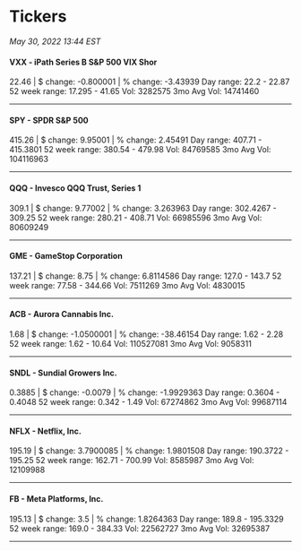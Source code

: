 # Tickers
*May 30, 2022 13:44 EST*

#### VXX - iPath Series B S&P 500 VIX Shor
22.46 | $ change: -0.800001 | % change: -3.43939
Day range: 22.2 - 22.87 52 week range: 17.295 - 41.65
Vol: 3282575 3mo Avg Vol: 14741460

---

#### SPY - SPDR S&P 500
415.26 | $ change: 9.95001 | % change: 2.45491
Day range: 407.71 - 415.3801 52 week range: 380.54 - 479.98
Vol: 84769585 3mo Avg Vol: 104116963

---

#### QQQ - Invesco QQQ Trust, Series 1
309.1 | $ change: 9.77002 | % change: 3.263963
Day range: 302.4267 - 309.25 52 week range: 280.21 - 408.71
Vol: 66985596 3mo Avg Vol: 80609249

---

#### GME - GameStop Corporation
137.21 | $ change: 8.75 | % change: 6.8114586
Day range: 127.0 - 143.7 52 week range: 77.58 - 344.66
Vol: 7511269 3mo Avg Vol: 4830015

---

#### ACB - Aurora Cannabis Inc.
1.68 | $ change: -1.0500001 | % change: -38.46154
Day range: 1.62 - 2.28 52 week range: 1.62 - 10.64
Vol: 110527081 3mo Avg Vol: 9058311

---

#### SNDL - Sundial Growers Inc.
0.3885 | $ change: -0.0079 | % change: -1.9929363
Day range: 0.3604 - 0.4048 52 week range: 0.342 - 1.49
Vol: 67274862 3mo Avg Vol: 99687114

---

#### NFLX - Netflix, Inc.
195.19 | $ change: 3.7900085 | % change: 1.9801508
Day range: 190.3722 - 195.25 52 week range: 162.71 - 700.99
Vol: 8585987 3mo Avg Vol: 12109988

---

#### FB - Meta Platforms, Inc.
195.13 | $ change: 3.5 | % change: 1.8264363
Day range: 189.8 - 195.3329 52 week range: 169.0 - 384.33
Vol: 22562727 3mo Avg Vol: 32695387

---

